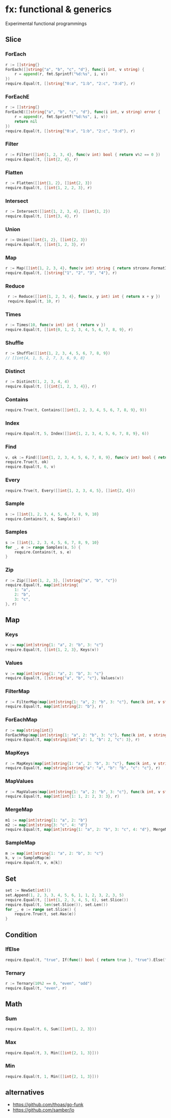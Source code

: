 # fx: functional & generics

Experimental functional programmings

## Slice

### ForEach

```go
r := []string{}
ForEach([]string{"a", "b", "c", "d"}, func(i int, v string) {
    r = append(r, fmt.Sprintf("%d:%s", i, v))
})
require.Equal(t, []string{"0:a", "1:b", "2:c", "3:d"}, r)
```

### ForEachE

```go
r := []string{}
ForEachE([]string{"a", "b", "c", "d"}, func(i int, v string) error {
    r = append(r, fmt.Sprintf("%d:%s", i, v))
    return nil
})
require.Equal(t, []string{"0:a", "1:b", "2:c", "3:d"}, r)
```

### Filter

```go
r := Filter([]int{1, 2, 3, 4}, func(v int) bool { return v%2 == 0 })
require.Equal(t, []int{2, 4}, r)
```

### Flatten

```go
r := Flatten([]int{1, 2}, []int{2, 3})
require.Equal(t, []int{1, 2, 2, 3}, r)
```

### Intersect

```go
r := Intersect([]int{1, 2, 3, 4}, []int{1, 2})
require.Equal(t, []int{3, 4}, r)
```

### Union

```go
r := Union([]int{1, 2}, []int{2, 3})
require.Equal(t, []int{1, 2, 3}, r)
```

### Map

```go
r := Map([]int{1, 2, 3, 4}, func(v int) string { return strconv.FormatInt(int64(v), 10) })
require.Equal(t, []string{"1", "2", "3", "4"}, r)
```

### Reduce

```go
 r := Reduce([]int{1, 2, 3, 4}, func(x, y int) int { return x + y })
 require.Equal(t, 10, r)
```

### Times

```go
r := Times(10, func(v int) int { return v })
require.Equal(t, []int{0, 1, 2, 3, 4, 5, 6, 7, 8, 9}, r)
```

### Shuffle

```go
r := Shuffle([]int{1, 2, 3, 4, 5, 6, 7, 8, 9})
// []int{4, 1, 5, 2, 7, 3, 6, 9, 8}
```

### Distinct

```go
r := Distinct(1, 2, 3, 4, 4)
require.Equal(t, []{int{1, 2, 3, 4}}, r)
```

### Contains

```go
require.True(t, Contains([]int{1, 2, 3, 4, 5, 6, 7, 8, 9}, 9))
```

### Index

```go
require.Equal(t, 5, Index([]int{1, 2, 3, 4, 5, 6, 7, 8, 9}, 6))
```

### Find

```go
v, ok := Find([]int{1, 2, 3, 4, 5, 6, 7, 8, 9}, func(v int) bool { return v == 6 })
require.True(t, ok)
require.Equal(t, 6, v)
```

### Every

```go
require.True(t, Every([]int{1, 2, 3, 4, 5}, []int{2, 4}))
```

### Sample

```go
s := []int{1, 2, 3, 4, 5, 6, 7, 8, 9, 10}
require.Contains(t, s, Sample(s))
```

### Samples

```go
s := []int{1, 2, 3, 4, 5, 6, 7, 8, 9, 10}
for _, e := range Samples(s, 5) {
    require.Contains(t, s, e)
}
```

### Zip

```go
r := Zip([]int{1, 2, 3}, []string{"a", "b", "c"})
require.Equal(t, map[int]string{
    1: "a",
    2: "b",
    3: "c",
}, r)
```

## Map

### Keys

```go
v := map[int]string{1: "a", 2: "b", 3: "c"}
require.Equal(t, []int{1, 2, 3}, Keys(v))
```

### Values

```go
v := map[int]string{1: "a", 2: "b", 3: "c"}
require.Equal(t, []string{"a", "b", "c"}, Values(v))
```

### FilterMap

```go
r := FilterMap(map[int]string{1: "a", 2: "b", 3: "c"}, func(k int, v string) bool { return k%2 == 0 })
require.Equal(t, map[int]string{2: "b"}, r)
```

### ForEachMap

```go
r := map[string]int{}
ForEachMap(map[int]string{1: "a", 2: "b", 3: "c"}, func(k int, v string) { r[v] = k })
require.Equal(t, map[string]int{"a": 1, "b": 2, "c": 3}, r)
```

### MapKeys

```go
r := MapKeys(map[int]string{1: "a", 2: "b", 3: "c"}, func(k int, v string) string { return v })
require.Equal(t, map[string]string{"a": "a", "b": "b", "c": "c"}, r)
```

### MapValues

```go
r := MapValues(map[int]string{1: "a", 2: "b", 3: "c"}, func(k int, v string) int { return k })
require.Equal(t, map[int]int{1: 1, 2: 2, 3: 3}, r)
```

### MergeMap

```go
m1 := map[int]string{1: "a", 2: "b"}
m2 := map[int]string{3: "c", 4: "d"}
require.Equal(t, map[int]string{1: "a", 2: "b", 3: "c", 4: "d"}, MergeMap(m1, m2))
```

### SampleMap

```go
m := map[int]string{1: "a", 2: "b", 3: "c"}
k, v := SampleMap(m)
require.Equal(t, v, m[k])
```

## Set

```go
set := NewSet[int]()
set.Append(1, 2, 3, 3, 4, 5, 6, 1, 1, 2, 3, 2, 3, 5)
require.Equal(t, []int{1, 2, 3, 4, 5, 6}, set.Slice())
require.Equal(t, len(set.Slice()), set.Len())
for _, e := range set.Slice() {
    require.True(t, set.Has(e))
}
```

## Condition

### IfElse

```go
require.Equal(t, "true", If(func() bool { return true }, "true").Else("false"))
```

### Ternary

```go
r := Ternary(10%2 == 0, "even", "odd")
require.Equal(t, "even", r)
```

## Math

### Sum

```go
require.Equal(t, 6, Sum([]int{1, 2, 3}))
```

### Max

```go
require.Equal(t, 3, Min([]int{2, 1, 3}]))
```

### Min

```go
require.Equal(t, 1, Min([]int{2, 1, 3}]))
```

## alternatives

- <https://github.com/thoas/go-funk>
- <https://github.com/samber/lo>
